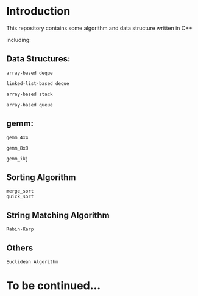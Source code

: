 # Introduction #
This repository contains some algorithm and data structure written in C++

including:

## Data Structures: ## 

    array-based deque

    linked-list-based deque

    array-based stack

    array-based queue

## gemm: ##
    
    gemm_4x4

    gemm_8x8

    gemm_ikj

## Sorting Algorithm ##    

    merge_sort
    quick_sort

## String Matching Algorithm ##

    Rabin-Karp    

## Others ##
    
    Euclidean Algorithm


# To be continued... #